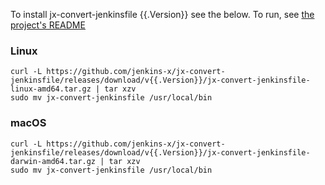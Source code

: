 To install jx-convert-jenkinsfile {{.Version}} see the below. To run, see [the project's README](https://github.com/jenkins-x/jx-convert-jenkinsfile/README.md)

### Linux

```shell
curl -L https://github.com/jenkins-x/jx-convert-jenkinsfile/releases/download/v{{.Version}}/jx-convert-jenkinsfile-linux-amd64.tar.gz | tar xzv 
sudo mv jx-convert-jenkinsfile /usr/local/bin
```

### macOS

```shell
curl -L https://github.com/jenkins-x/jx-convert-jenkinsfile/releases/download/v{{.Version}}/jx-convert-jenkinsfile-darwin-amd64.tar.gz | tar xzv 
sudo mv jx-convert-jenkinsfile /usr/local/bin
```
